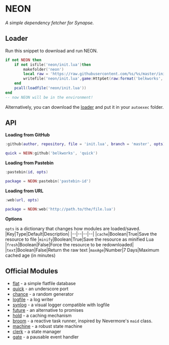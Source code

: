 
# NEON

*A simple dependency fetcher for Synapse.*

## Loader

Run this snippet to download and run NEON.
```lua
if not NEON then
    if not isfile('neon/init.lua')then
        makefolder('neon')
        local raw = 'https://raw.githubusercontent.com/%s/%s/master/init.lua'
        writefile('neon/init.lua',game:HttpGet(raw:format('belkworks','neon')))
    end
    pcall(loadfile('neon/init.lua'))
end
-- now NEON will be in the environment!
```
Alternatively, you can download the [loader](https://raw.githubusercontent.com/Belkworks/NEON/master/loader.lua) and put it in your `autoexec` folder.

## API

**Loading from GitHub**

```lua
:github(author, repository, file = 'init.lua', branch = 'master', opts)
```
```lua
quick = NEON:github('belkworks', 'quick')
```

**Loading from Pastebin**

```lua
:pastebin(id, opts)
```
```lua
package = NEON:pastebin('pastebin-id')
```

**Loading from URL**

```lua
:web(url, opts)
```
```lua
package = NEON:web('http://path.to/the/file.lua')
```

**Options**

`opts` is a dictionary that changes how modules are loaded/saved.
|Key|Type|Default|Description|
|--|--|--|--|
|`cache`|Boolean|True|Save the resource to file
|`minify`|Boolean|True|Save the resource as minified Lua
|`fresh`|Boolean|False|Force the resource to be redownloaded|
|`text`|Boolean|False|Return the raw text
|`maxAge`|Number|7 Days|Maximum cached age (in minutes)

## Official Modules

- [flat](https://github.com/Belkworks/flat) - a simple flatfile database
- [quick](https://github.com/Belkworks/quick) - an underscore port
- [chance](https://github.com/Belkworks/chance) - a random generator
- [logfile](https://github.com/Belkworks/logfile) - a log writer
- [synlog](https://github.com/Belkworks/synlog) - a visual logger compatible with logfile
- [future](https://github.com/Belkworks/future) - an alternative to promises
- [hold](https://github.com/Belkworks/hold) - a caching mechanism
- [broom](https://github.com/Belkworks/broom) - a reactive task runner, inspired by Nevermore's `maid` class.
- [machine](https://github.com/Belkworks/machine) - a robust state machine
- [clerk](https://github.com/Belkworks/clerk) - a state manager
- [gate](https://github.com/Belkworks/gate) - a pausable event handler
